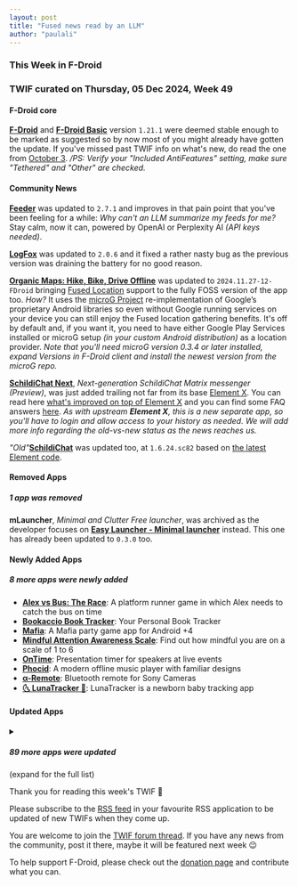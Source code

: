 ```yaml
---
layout: post
title: "Fused news read by an LLM"
author: "paulali"
---
```


### This Week in F-Droid

### TWIF curated on Thursday, 05 Dec 2024, Week 49

#### F-Droid core
**[F\-Droid](https://f-droid.org/packages/org.fdroid.fdroid)** and **[F\-Droid Basic](https://f-droid.org/packages/org.fdroid.basic)** version `1.21.1` were deemed stable enough to be marked as suggested so by now most of you might already have gotten the update. If you've missed past TWIF info on what's new, do read the one from [October 3](https://f-droid.org/en/2024/10/03/twif.html#f-droid-core). _/PS: Verify your "Included AntiFeatures" setting, make sure "Tethered" and "Other" are checked._

#### Community News
**[Feeder](https://f-droid.org/packages/com.nononsenseapps.feeder)** was updated to `2.7.1` and improves in that pain point that you've been feeling for a while: _Why can't an LLM summarize my feeds for me?_ Stay calm, now it can, powered by OpenAI or Perplexity AI _(API keys needed)_.

**[LogFox](https://f-droid.org/packages/com.f0x1d.logfox)** was updated to `2.0.6` and it fixed a rather nasty bug as the previous version was draining the battery for no good reason.

**[Organic Maps: Hike, Bike, Drive Offline](https://f-droid.org/packages/app.organicmaps)** was updated to `2024.11.27-12-FDroid` bringing [Fused Location](https://developers.google.com/location-context/fused-location-provider) support to the fully FOSS version of the app too. _How?_ It uses the [microG Project](https://microg.org/) re-implementation of Google’s proprietary Android libraries so even without Google running services on your device you can still enjoy the Fused location gathering benefits. It's off by default and, if you want it, you need to have either Google Play Services installed or microG setup _(in your custom Android distribution)_ as a location provider. _Note that you'll need microG version 0.3.4 or later installed, expand Versions in F-Droid client and install the newest version from the microG repo._

**[SchildiChat Next](https://f-droid.org/packages/chat.schildi.android)**, _Next\-generation SchildiChat Matrix messenger \(Preview\)_, was just added trailing not far from its base [Element X](https://f-droid.org/packages/io.element.android.x/). You can read here [what's improved on top of Element X](https://github.com/SchildiChat/schildichat-android-next/blob/main/FEATURES.md) and you can find some FAQ answers [here](https://schildi.chat/android/next/faq/). _As with upstream **Element X**, this is a new separate app, so you'll have to login and allow access to your history as needed. We will add more info regarding the old-vs-new status as the news reaches us._

_"Old"_**[SchildiChat](https://f-droid.org/packages/de.spiritcroc.riotx)** was updated too, at `1.6.24.sc82` based on [the latest Element code](https://github.com/element-hq/element-android/releases/tag/v1.6.24).


#### Removed Apps
##### 1 app was removed
**mLauncher**, _Minimal and Clutter Free launcher_, was archived as the developer focuses on **[Easy Launcher \- Minimal launcher](https://f-droid.org/packages/app.easy.launcher)** instead. This one has already been updated to `0.3.0` too.


#### Newly Added Apps
##### 8 more apps were newly added
* **[Alex vs Bus: The Race](https://f-droid.org/packages/com.github.m374lx.alexvsbus)**: A platform runner game in which Alex needs to catch the bus on time
* **[Bookaccio Book Tracker](https://f-droid.org/packages/com.bugsdev2.bookaccio)**: Your Personal Book Tracker
* **[Mafia](https://f-droid.org/packages/com.github.iamrezamousavi.mafia)**: A Mafia party game app for Android \+4
* **[Mindful Attention Awareness Scale](https://f-droid.org/packages/biz.binarysolutions.mindfulscale)**: Find out how mindful you are on a scale of 1 to 6
* **[OnTime](https://f-droid.org/packages/si.jakobkreft.ontime)**: Presentation timer for speakers at live events
* **[Phocid](https://f-droid.org/packages/org.sunsetware.phocid)**: A modern offline music player with familiar designs
* **[α\-Remote](https://f-droid.org/packages/org.staacks.alpharemote)**: Bluetooth remote for Sony Cameras
* **[🌜 LunaTracker 🌛](https://f-droid.org/packages/it.danieleverducci.lunatracker)**: LunaTracker is a newborn baby tracking app


#### Updated Apps
<details markdown=1>
<summary><h5>89 more apps were updated</h5> (expand for the full list)</summary>

* **[38C3 Schedule](https://f-droid.org/packages/info.metadude.android.congress.schedule)** was updated to `1.68.0`
* **[AndBible: Bible Study](https://f-droid.org/packages/net.bible.android.activity)** was updated to `5.0.833`
* **[AnkiDroid: Flashcards](https://f-droid.org/packages/com.ichi2.anki)** was updated to `2.19.3`
* **[AppListBackup](https://f-droid.org/packages/org.androidlabs.applistbackup)** was updated to `1.0.4`
* **[Audile](https://f-droid.org/packages/com.mrsep.musicrecognizer)** was updated to `1.7.2`
* **[baresip\+](https://f-droid.org/packages/com.tutpro.baresip.plus)** was updated to `49.1.0`
* **[Better Internet Tiles](https://f-droid.org/packages/be.casperverswijvelt.unifiedinternetqs)** was updated to `3.1.0-fdroid`
* **[Brume Wallet](https://f-droid.org/packages/eth.brume.wallet)** was updated to `0.6.531`
* **[Casio G\-Shock Smart Sync](https://f-droid.org/packages/org.avmedia.gshockGoogleSync)** was updated to `20.9`
* **[Celestia](https://f-droid.org/packages/space.celestia.mobilecelestia)** was updated to `1.7.10`
* **[Cirrus](https://f-droid.org/packages/org.woheller69.omweather)** was updated to `3.5`
* **[Citrine](https://f-droid.org/packages/com.greenart7c3.citrine)** was updated to `0.5.6`
* **[Ciyue](https://f-droid.org/packages/org.eu.mumulhl.ciyue)** was updated to `0.13.0`
* **[Clipious](https://f-droid.org/packages/com.github.lamarios.clipious)** was updated to `1.22.3`
* **[Com\-Phone Story Maker](https://f-droid.org/packages/ac.robinson.mediaphone)** was updated to `1.7.6`
* **[Conversations](https://f-droid.org/packages/eu.siacs.conversations)** was updated to `2.17.4+free`
* **[DanXi](https://f-droid.org/packages/io.github.danxi_dev.dan_xi)** was updated to `1.4.5`
* **[DAVx⁵](https://f-droid.org/packages/at.bitfire.davdroid)** was updated to `4.4.4-ose`
* **[EnforceDoze](https://f-droid.org/packages/com.akylas.enforcedoze)** was updated to `1.6.1`
* **[Ente Photos \- Open source, end\-to\-end encrypted al](https://f-droid.org/packages/io.ente.photos.fdroid)** was updated to `0.9.65`
* **[EP Mobile](https://f-droid.org/packages/org.epstudios.epmobile)** was updated to `2.34.0`
* **[Fennec F\-Droid](https://f-droid.org/packages/org.mozilla.fennec_fdroid)** was updated to `133.0.0`
* **[FFUpdater](https://f-droid.org/packages/de.marmaro.krt.ffupdater)** was updated to `79.3.1`
* **[Fitness Calendar](https://f-droid.org/packages/com.inky.fitnesscalendar)** was updated to `2024.11.1`
* **[Flipper Mobile App](https://f-droid.org/packages/com.flipperdevices.app)** was updated to `1.8.1`
* **[Geo Share](https://f-droid.org/packages/page.ooooo.geoshare)** was updated to `1.5.1`
* **[Green: Bitcoin Wallet](https://f-droid.org/packages/com.greenaddress.greenbits_android_wallet)** was updated to `4.1.0`
* **[Home Medkit](https://f-droid.org/packages/ru.application.homemedkit)** was updated to `1.5.8`
* **[Human Benchmark](https://f-droid.org/packages/io.github.printn.humanbenchmark)** was updated to `1.0.5`
* **[Jami](https://f-droid.org/packages/cx.ring)** was updated to `20241126-01`
* **[kitshn \(for Tandoor\)](https://f-droid.org/packages/de.kitshn.android)** was updated to `1.0.0-alpha.12.1`
* **[Kotatsu](https://f-droid.org/packages/org.koitharu.kotatsu)** was updated to `7.7`
* **[LabLog](https://f-droid.org/packages/si.uni_lj.fe.lablog)** was updated to `1.7`
* **[Ladefuchs](https://f-droid.org/packages/app.ladefuchs.android)** was updated to `3.1.7`
* **[Lissen: Audiobookshelf client](https://f-droid.org/packages/org.grakovne.lissen)** was updated to `1.1.13`
* **[Léon – The URL Cleaner](https://f-droid.org/packages/com.svenjacobs.app.leon)** was updated to `47`
* **[Mull](https://f-droid.org/packages/us.spotco.fennec_dos)** was updated to `133.0.0`
* **[MuPDF mini](https://f-droid.org/packages/com.artifex.mupdf.mini.app)** was updated to `1.25.1a`
* **[MuPDF viewer](https://f-droid.org/packages/com.artifex.mupdf.viewer.app)** was updated to `1.25.1a`
* **[MusicSearch](https://f-droid.org/packages/io.github.lydavid.musicsearch)** was updated to `1.9.0-beta.2`
* **[Nextcloud Dev](https://f-droid.org/packages/com.nextcloud.android.beta)** was updated to `20241127`
* **[Nextcloud Talk](https://f-droid.org/packages/com.nextcloud.talk2)** was updated to `20.0.6`
* **[Nighthawk Wallet](https://f-droid.org/packages/com.nighthawkapps.wallet.android)** was updated to `2.2.16`
* **[Notesnook \- Private notes app](https://f-droid.org/packages/com.streetwriters.notesnook)** was updated to `3.0.23`
* **[Oinkoin](https://f-droid.org/packages/com.github.emavgl.piggybankpro)** was updated to `1.0.73`
* **[Opus 1 Music Player](https://f-droid.org/packages/de.kromke.andreas.opus1musicplayer)** was updated to `2.64`
* **[Pachli for Mastodon](https://f-droid.org/packages/app.pachli)** was updated to `2.9.0`
* **[Password Generator](https://f-droid.org/packages/com.vecturagames.android.app.passwordgenerator)** was updated to `1.8.1`
* **[Peristyle](https://f-droid.org/packages/app.simple.peri)** was updated to `v6.1.0`
* **[Petals](https://f-droid.org/packages/br.com.colman.petals)** was updated to `3.31.0`
* **[Podcini\.R \- Podcast instrument](https://f-droid.org/packages/ac.mdiq.podcini.R)** was updated to `6.15.0`
* **[Proton Pass: Password Manager](https://f-droid.org/packages/proton.android.pass.fdroid)** was updated to `1.28.2`
* **[PTO \- Plaintext Organizer](https://f-droid.org/packages/de.ferreum.pto)** was updated to `3.2.0`
* **[QRAlarm](https://f-droid.org/packages/com.sweak.qralarm)** was updated to `2.0.5`
* **[Quicksy](https://f-droid.org/packages/im.quicksy.client)** was updated to `2.17.4+free`
* **[Raccoon for Friendica](https://f-droid.org/packages/com.livefast.eattrash.raccoonforfriendica)** was updated to `0.3.1`
* **[Read You](https://f-droid.org/packages/me.ash.reader)** was updated to `0.11.1`
* **[Reader for Selfoss](https://f-droid.org/packages/bou.amine.apps.readerforselfossv2.android)** was updated to `124113311-github`
* **[RiMusic](https://f-droid.org/packages/it.fast4x.rimusic)** was updated to `0.6.62`
* **[Robot36 \- SSTV Image Decoder](https://f-droid.org/packages/xdsopl.robot36)** was updated to `2.14`
* **[Rush](https://f-droid.org/packages/com.shub39.rush)** was updated to `2.3.8`
* **[RustDesk](https://f-droid.org/packages/com.carriez.flutter_hbb)** was updated to `1.3.3`
* **[SatDump](https://f-droid.org/packages/org.satdump.SatDump)** was updated to `1.2.2`
* **[SD Maid 2/SE \- System Cleaner](https://f-droid.org/packages/eu.darken.sdmse)** was updated to `1.3.1-rc0`
* **[Seafile](https://f-droid.org/packages/com.seafile.seadroid2)** was updated to `3.0.6`
* **[sing\-box](https://f-droid.org/packages/io.nekohasekai.sfa)** was updated to `1.10.3`
* **[Smart Card Reader](https://f-droid.org/packages/com.vsmartcard.remotesmartcardreader.app)** was updated to `2.4`
* **[Snapcast \- multi\-room audio in perfect sync](https://f-droid.org/packages/de.badaix.snapcast)** was updated to `0.29.0.1`
* **[SocksTun](https://f-droid.org/packages/hev.sockstun)** was updated to `2.7`
* **[Souvenirs](https://f-droid.org/packages/fr.nuage.souvenirs)** was updated to `2.9.5`
* **[Squeeze Client](https://f-droid.org/packages/de.maniac103.squeezeclient)** was updated to `1.3`
* **[Squeezer](https://f-droid.org/packages/uk.org.ngo.squeezer)** was updated to `2.3.7`
* **[Swiss Bitcoin Pay](https://f-droid.org/packages/ch.swissbitcoinpay.checkout)** was updated to `2.2.3`
* **[TalkBack](https://f-droid.org/packages/com.android.talkback)** was updated to `TfPu_release_15_1-2024_10_17_0000`
* **[Tasks\.org: Open\-source To\-Do Lists & Reminders](https://f-droid.org/packages/org.tasks)** was updated to `14.1`
* **[The One App](https://f-droid.org/packages/io.theoneapp)** was updated to `2.2.0`
* **[Thumb\-Key](https://f-droid.org/packages/com.dessalines.thumbkey)** was updated to `4.0.6`
* **[Tilde Friends](https://f-droid.org/packages/com.unprompted.tildefriends.fdroid)** was updated to `0.0.25`
* **[TimePlanner](https://f-droid.org/packages/ru.aleshin.timeplanner)** was updated to `1.0.1`
* **[TorrServe](https://f-droid.org/packages/ru.yourok.torrserve)** was updated to `MatriX.135.F-Droid`
* **[Tower Collector](https://f-droid.org/packages/info.zamojski.soft.towercollector)** was updated to `2.15.3`
* **[Tuta Mail](https://f-droid.org/packages/de.tutao.tutanota)** was updated to `253.241126.2`
* **[Unchained](https://f-droid.org/packages/com.github.livingwithhippos.unchained)** was updated to `1.3.5`
* **[Unciv](https://f-droid.org/packages/com.unciv.app)** was updated to `4.14.11`
* **[Vespucci](https://f-droid.org/packages/de.blau.android)** was updated to `20.2.0.0`
* **[VRChat Android Assistant](https://f-droid.org/packages/cc.sovellus.vrcaa)** was updated to `2.1.5`
* **[WikiReader](https://f-droid.org/packages/org.nsh07.wikireader)** was updated to `1.8.0`
* **[Xtra](https://f-droid.org/packages/com.github.andreyasadchy.xtra)** was updated to `2.39.2`
* **[yetCalc](https://f-droid.org/packages/yetzio.yetcalc)** was updated to `2.0.2`
* **[µLauncher](https://f-droid.org/packages/de.jrpie.android.launcher)** was updated to `j-0.0.17`

</details>

Thank you for reading this week's TWIF 🙂

Please subscribe to the [RSS feed](https://f-droid.org/news/) in your favourite RSS application to be updated of new TWIFs when they come up.

You are welcome to join the [TWIF forum thread](https://forum.f-droid.org/t/new-twif-submission-thread/23546). If you have any news from the community, post it there, maybe it will be featured next week 😉

To help support F-Droid, please check out the [donation page](https://f-droid.org/donate/) and contribute what you can.

